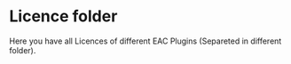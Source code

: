 # Licence folder

Here you have all Licences of different EAC Plugins (Separeted in different folder).
